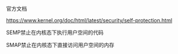 官方文档

https://www.kernel.org/doc/html/latest/security/self-protection.html

SEMP禁止在内核态下执行用户空间的代码

SMAP禁止在内核态下直接访问用户空间的内存

